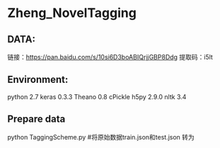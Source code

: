 # Zheng_NovelTagging
## DATA:
链接：https://pan.baidu.com/s/10si6D3boABIQrjjGBP8Ddg 
提取码：i5lt 

## Environment:
python 2.7
keras 0.3.3
Theano 0.8
cPickle
h5py 2.9.0
nltk 3.4


## Prepare data
python TaggingScheme.py #将原始数据train.json和test.json 转为

